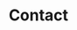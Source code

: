 ---
title: Contact

view: community/custom_card

type: landing

banner:
  caption: 'Image credit: [**Unsplash**](https://unsplash.com/)'
  image: 'contact.jpg'

sections:
  - block: contact
    content:
      title : Contact
      text: |- 

      banner:
        caption: 'Image credit: [**Unsplash**](https://unsplash.com/)'
        image: 'contact.jpg'

      email: wnsgh1a@naver.com
      phone: +82-10-2331-8958
      address:
        street: 전북대학교 참빛 1호관 712호
        city: 전주시
        region: 전라북도
        postcode: '54896'
        country: 대한민국
        country_code: KO
      coordinates:
        latitude: '35.8507949'
        longitude: '127.1263656'
      directions: 
      #contact_links:
      #  - icon: comments
      #    icon_pack: fas
      #    name: Discuss on Forum
      #    link: 'https://discourse.gohugo.io'
    
      # Automatically link email and phone or display as text?
      autolink: true
    
      # # Email form provider
      # form:
      #   provider: netlify
      #   formspree:
      #     id:
      #   netlify:
      #     # Enable CAPTCHA challenge to reduce spam?
      #     captcha: true
    design:
      columns: '3'
---